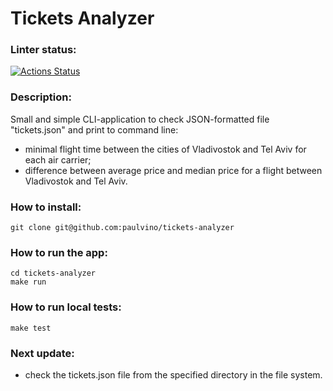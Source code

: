 # Tickets Analyzer

### Linter status:
[![Actions Status](https://github.com/paulvino/tickets-analyzer/actions/workflows/main.yml/badge.svg)](https://github.com/paulvino/tickets-analyzer/actions/workflows/main.yml)

### Description:
Small and simple CLI-application to check JSON-formatted file "tickets.json" and print to command line:
  - minimal flight time between the cities of Vladivostok and Tel Aviv for each air carrier;
  - difference between average price and median price for a flight between Vladivostok and Tel Aviv. 

### How to install:
    git clone git@github.com:paulvino/tickets-analyzer

### How to run the app:
    cd tickets-analyzer
    make run

### How to run local tests:
    make test

### Next update:
  - check the tickets.json file from the specified directory in the file system.